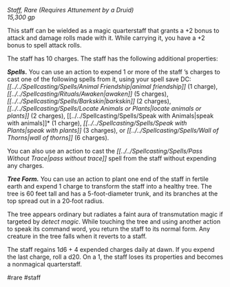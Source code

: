 *Staff, Rare (Requires Attunement by a Druid)*  
*15,300 gp*

This staff can be wielded as a magic quarterstaff that grants a +2 bonus to attack and damage rolls made with it. While carrying it, you have a +2 bonus to spell attack rolls.

The staff has 10 charges. The staff has the following additional properties:

***Spells.*** You can use an action to expend 1 or more of the staff ’s charges to cast one of the following spells from it, using your spell save DC: *[[../../Spellcasting/Spells/Animal Friendship|animal friendship]]* (1 charge), *[[../../Spellcasting/Rituals/Awaken|awaken]]* (5 charges), *[[../../Spellcasting/Spells/Barkskin|barkskin]]* (2 charges), *[[../../Spellcasting/Spells/Locate Animals or Plants|locate animals or plants]]* (2 charges), [[../../Spellcasting/Spells/Speak with Animals|speak with animals]]* (1 charge), *[[../../Spellcasting/Spells/Speak with Plants|speak with plants]]* (3 charges), or *[[../../Spellcasting/Spells/Wall of Thorns|wall of thorns]]* (6 charges).

You can also use an action to cast the *[[../../Spellcasting/Spells/Pass Without Trace|pass without trace]]* spell from the staff without expending any charges.

***Tree Form.*** You can use an action to plant one end of the staff in fertile earth and expend 1 charge to transform the staff into a healthy tree. The tree is 60 feet tall and has a 5-foot-diameter trunk, and its branches at the top spread out in a 20‑foot radius.

The tree appears ordinary but radiates a faint aura of transmutation magic if targeted by *detect magic*. While touching the tree and using another action to speak its command word, you return the staff to its normal form. Any creature in the tree falls when it reverts to a staff.

The staff regains 1d6 + 4 expended charges daily at dawn. If you expend the last charge, roll a d20. On a 1, the staff loses its properties and becomes a nonmagical quarterstaff.

#rare #staff
